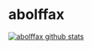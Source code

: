 # abolffax

[![abolffax github stats](https://github-readme-stats.vercel.app/api?username=abolffax)](https://github.com/anuraghazra/github-readme-stats)

